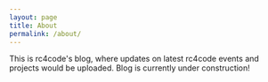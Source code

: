 ```yaml
---
layout: page
title: About
permalink: /about/
---
```


This is rc4code's blog, where updates on latest rc4code events and projects would be uploaded. Blog is currently under construction!

